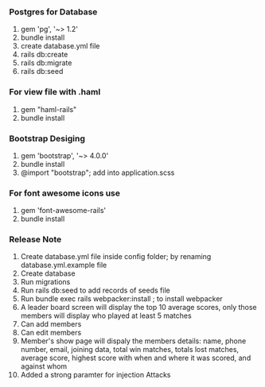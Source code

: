 ### Postgres for Database
1. gem 'pg', '~> 1.2'
2. bundle install
3. create database.yml file
4. rails db:create
5. rails db:migrate
6. rails db:seed

### For view file with .haml 
1. gem "haml-rails"
2. bundle install


### Bootstrap Desiging
1. gem 'bootstrap', '~> 4.0.0'
2. bundle install
3. @import "bootstrap"; add into application.scss 

### For font awesome icons use
1. gem 'font-awesome-rails'
2. bundle install


### Release Note
1. Create database.yml file inside config folder; by renaming database.yml.example file
2. Create database
3. Run migrations
3. Run rails db:seed to add records of seeds file
4. Run bundle exec rails webpacker:install ; to install webpacker
5. A leader board screen will display the top 10 average scores, only those members will display who played at least 5 matches 
6. Can add members
7. Can edit members
8. Member's show page will dispaly the members details: name, phone number, email, joining data, total win matches, totals lost matches, average score, highest score with when and where it was scored, and against whom 
9. Added a strong paramter for injection Attacks

